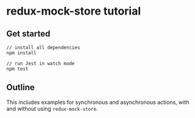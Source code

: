 # redux-mock-store tutorial

## Get started
```shell
// install all dependencies
npm install

// run Jest in watch mode
npm test
```

## Outline
This includes examples for synchronous and asynchronous actions, with and without using `redux-mock-store`.
